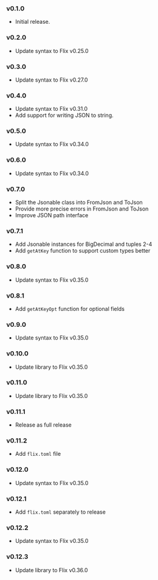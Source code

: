 ### v0.1.0
   * Initial release.

### v0.2.0
   * Update syntax to Flix v0.25.0

### v0.3.0
   * Update syntax to Flix v0.27.0

### v0.4.0
   * Update syntax to Flix v0.31.0
   * Add support for writing JSON to string.

### v0.5.0
   * Update syntax to Flix v0.34.0

### v0.6.0
   * Update syntax to Flix v0.34.0

### v0.7.0
   * Split the Jsonable class into FromJson and ToJson
   * Provide more precise errors in FromJson and ToJson
   * Improve JSON path interface

### v0.7.1
   * Add Jsonable instances for BigDecimal and tuples 2-4
   * Add `getAtKey` function to support custom types better

### v0.8.0
   * Update syntax to Flix v0.35.0

### v0.8.1
   * Add `getAtKeyOpt` function for optional fields

### v0.9.0
   * Update syntax to Flix v0.35.0

### v0.10.0
   * Update library to Flix v0.35.0

### v0.11.0
   * Update library to Flix v0.35.0

### v0.11.1
   * Release as full release

### v0.11.2
   * Add `flix.toml` file

### v0.12.0
   * Update syntax to Flix v0.35.0

### v0.12.1
   * Add `flix.toml` separately to release

### v0.12.2
   * Update syntax to Flix v0.35.0

### v0.12.3
   * Update library to Flix v0.36.0